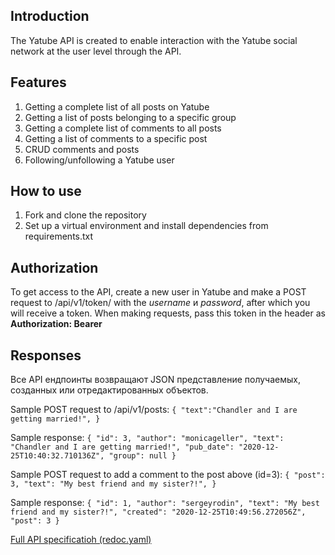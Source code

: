 ## Introduction
The Yatube API is created to enable interaction with the Yatube social network at the user level through the API.

## Features
1. Getting a complete list of all posts on Yatube
2. Getting a list of posts belonging to a specific group
3. Getting a complete list of comments to all posts
4. Getting a list of comments to a specific post
5. CRUD comments and posts
6. Following/unfollowing a Yatube user

## How to use
1. Fork and clone the repository
2. Set up a virtual environment and install dependencies from requirements.txt

## Authorization
To get access to the API, create a new user in Yatube and make a POST request to /api/v1/token/ with the *username* и *password*, after which you will receive a token. When making requests, pass this token in the header as **Authorization: Bearer <token>**

## Responses
Все API ендпоинты возвращают JSON представление получаемых, созданных или отредактированных объектов.

Sample POST request to /api/v1/posts:
    `{
        "text":"Chandler and I are getting married!",
    }`
    
Sample response:
    `{
    "id": 3,
    "author": "monicageller",
    "text": "Chandler and I are getting married!",
    "pub_date": "2020-12-25T10:40:32.710136Z",
    "group": null
    }`
    
Sample POST request to add a comment to the post above (id=3):
    `{
        "post": 3,
        "text": "My best friend and my sister?!",
    }`

Sample response:
    `{
    "id": 1,
    "author": "sergeyrodin",
    "text": "My best friend and my sister?!",
    "created": "2020-12-25T10:49:56.272056Z",
    "post": 3
    }`

[Full API specificatioh (redoc.yaml)](https://github.com/cebanauskes/api_final_yatube/blob/master/static/redoc.yaml)